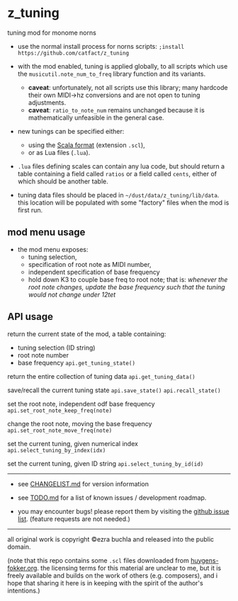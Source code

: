 # z_tuning

tuning mod for monome norns

- use the normal install process for norns scripts: `;install https://github.com/catfact/z_tuning`

- with the mod enabled, tuning is applied globally, to all scripts which use the `musicutil.note_num_to_freq` library function and its variants. 
  - **caveat**: unfortunately, not all scripts use this library; many hardcode their own MIDI->hz conversions and are not open to tuning adjustments.
  - **caveat**: `ratio_to_note_num` remains unchanged because it is mathematically unfeasible in the general case.

- new tunings can be specified either:
  - using the [Scala format](https://www.huygens-fokker.org/scala/scl_format.html) (extension `.scl`),
   - or as Lua files (`.lua`). 

- `.lua` files defining scales can contain any lua code, but should return a table containing a field called `ratios` or a field called `cents`, either of which should be another table.

- tuning data files should be placed in `~/dust/data/z_tuning/lib/data`. this location will be populated with some "factory" files when the mod is first run.

## mod menu usage

- the mod menu exposes:
  - tuning selection,
  - specification of root note as MIDI number,
  - independent specification of base frequency
  - hold down K3 to couple base freq to root note; that is:
    _whenever the root note changes, update the base frequency such that the tuning would not change under 12tet_

## API usage

return the current state of the mod, a table containing:
- tuning selection (ID string)
- root note number
- base frequency
`api.get_tuning_state()`

return the entire collection of tuning data
`api.get_tuning_data()`

save/recall the current tuning state
`api.save_state()`
`api.recall_state()`

set the root note,  independent odf base frequency
`api.set_root_note_keep_freq(note)`

change the root note, moving the base frequency
`api.set_root_note_move_freq(note)`

set the current tuning, given numerical index
`api.select_tuning_by_index(idx)`

set the current tuning, given ID string
`api.select_tuning_by_id(id)`

----

- see [CHANGELIST.md](CHANGELIST.md) for version information

- see [TODO.md](TODO.md) for a list of known issues / development roadmap.

- you may encounter bugs! please report them by visiting the [github issue list](https://github.com/catfact/z.tuning/issues). (feature requests are not needed.)

----

all original work is copyright ©ezra buchla and released into the public domain.

(note that this repo contains some `.scl` files downloaded from [huygens-fokker.org](https://www.huygens-fokker.org/docs/scalesdir.txt). the licensing terms for this material are unclear to me, but it is freely available and builds on the work of others (e.g. composers), and i hope that sharing it here is in keeping with the spirit of the author's intentions.)

